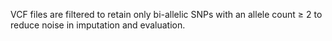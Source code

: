 VCF files are filtered to retain only bi-allelic SNPs with an allele count ≥ 2 to reduce noise in imputation and evaluation.